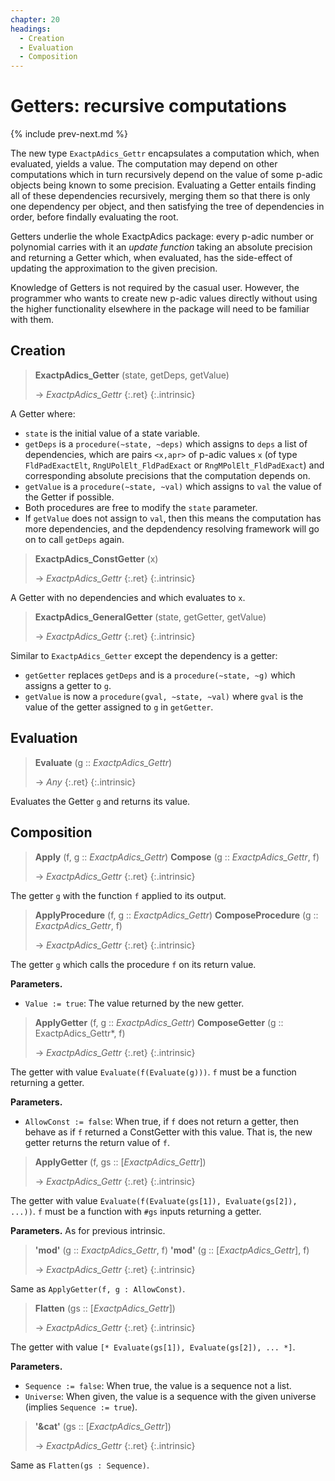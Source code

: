 ```yaml
---
chapter: 20
headings:
  - Creation
  - Evaluation
  - Composition
---
```


# Getters: recursive computations

{% include prev-next.md %}

The new type `ExactpAdics_Gettr` encapsulates a computation which, when evaluated, yields a value. The computation may depend on other computations which in turn recursively depend on the value of some p-adic objects being known to some precision. Evaluating a Getter entails finding all of these dependencies recursively, merging them so that there is only one dependency per object, and then satisfying the tree of dependencies in order, before findally evaluating the root.

Getters underlie the whole ExactpAdics package: every p-adic number or polynomial carries with it an *update function* taking an absolute precision and returning a Getter which, when evaluated, has the side-effect of updating the approximation to the given precision.

Knowledge of Getters is not required by the casual user. However, the programmer who wants to create new p-adic values directly without using the higher functionality elsewhere in the package will need to be familiar with them.

## Creation

> **ExactpAdics_Getter** (state, getDeps, getValue)
>
> -> *ExactpAdics_Gettr*
> {:.ret}
{:.intrinsic}

A Getter where:
- `state` is the initial value of a state variable.
- `getDeps` is a `procedure(~state, ~deps)` which assigns to `deps` a list of dependencies, which are pairs `<x,apr>` of p-adic values `x` (of type `FldPadExactElt`, `RngUPolElt_FldPadExact` or `RngMPolElt_FldPadExact`) and corresponding absolute precisions that the computation depends on.
- `getValue` is a `procedure(~state, ~val)` which assigns to `val` the value of the Getter if possible.
- Both procedures are free to modify the `state` parameter.
- If `getValue` does not assign to `val`, then this means the computation has more dependencies, and the depdendency resolving framework will go on to call `getDeps` again.

> **ExactpAdics_ConstGetter** (x)
>
> -> *ExactpAdics_Gettr*
> {:.ret}
{:.intrinsic}

A Getter with no dependencies and which evaluates to `x`.

> **ExactpAdics_GeneralGetter** (state, getGetter, getValue)
>
> -> *ExactpAdics_Gettr*
> {:.ret}
{:.intrinsic}

Similar to `ExactpAdics_Getter` except the dependency is a getter:
- `getGetter` replaces `getDeps` and is a `procedure(~state, ~g)` which assigns a getter to `g`.
- `getValue` is now a `procedure(gval, ~state, ~val)` where `gval` is the value of the getter assigned to `g` in `getGetter`.

## Evaluation

> **Evaluate** (g :: *ExactpAdics_Gettr*)
>
> -> *Any*
> {:.ret}
{:.intrinsic}

Evaluates the Getter `g` and returns its value.

## Composition

> **Apply** (f, g :: *ExactpAdics_Gettr*)
> **Compose** (g :: *ExactpAdics_Gettr*, f)
>
> -> *ExactpAdics_Gettr*
> {:.ret}
{:.intrinsic}

The getter `g` with the function `f` applied to its output.

> **ApplyProcedure** (f, g :: *ExactpAdics_Gettr*)
> **ComposeProcedure** (g :: *ExactpAdics_Gettr*, f)
>
> -> *ExactpAdics_Gettr*
> {:.ret}
{:.intrinsic}

The getter `g` which calls the procedure `f` on its return value.

**Parameters.**
- `Value := true`: The value returned by the new getter.

> **ApplyGetter** (f, g :: *ExactpAdics_Gettr*)
> **ComposeGetter** (g :: ExactpAdics_Gettr*, f)
>
> -> *ExactpAdics_Gettr*
> {:.ret}
{:.intrinsic}

The getter with value `Evaluate(f(Evaluate(g)))`. `f` must be a function returning a getter.

**Parameters.**
- `AllowConst := false`: When true, if `f` does not return a getter, then behave as if `f` returned a ConstGetter with this value. That is, the new getter returns the return value of `f`.

> **ApplyGetter** (f, gs :: [*ExactpAdics_Gettr*])
>
> -> *ExactpAdics_Gettr*
> {:.ret}
{:.intrinsic}

The getter with value `Evaluate(f(Evaluate(gs[1]), Evaluate(gs[2]), ...))`. `f` must be a function with `#gs` inputs returning a getter.

**Parameters.** As for previous intrinsic.

> **\'mod\'** (g :: *ExactpAdics_Gettr*, f)
> **\'mod\'** (g :: [*ExactpAdics_Gettr*], f)
>
> -> *ExactpAdics_Gettr*
> {:.ret}
{:.intrinsic}

Same as `ApplyGetter(f, g : AllowConst)`.

> **Flatten** (gs :: [*ExactpAdics_Gettr*])
>
> -> *ExactpAdics_Gettr*
> {:.ret}
{:.intrinsic}

The getter with value `[* Evaluate(gs[1]), Evaluate(gs[2]), ... *]`.

**Parameters.**
- `Sequence := false`: When true, the value is a sequence not a list.
- `Universe`: When given, the value is a sequence with the given universe (implies `Sequence := true`).

> **\'&cat\'** (gs :: [*ExactpAdics_Gettr*])
>
> -> *ExactpAdics_Gettr*
> {:.ret}
{:.intrinsic}

Same as `Flatten(gs : Sequence)`.

